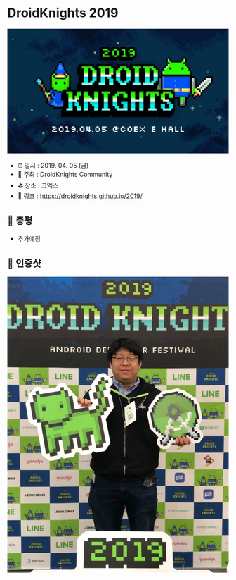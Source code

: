 # DroidKnights 2019

![DroidKnights 2019](image.jpg)

- ⏰ 일시 : 2019. 04. 05 (금)
- 💁 주최 : DroidKnights Community
- ⛳ 장소 : 코엑스
- 🔗 링크 : https://droidknights.github.io/2019/

## 👏 총평 

- 추가예정

## 📸 인증샷

![인증샷](self.jpg)

